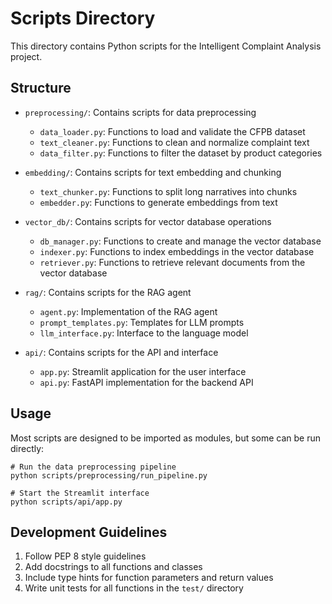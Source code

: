 # Scripts Directory

This directory contains Python scripts for the Intelligent Complaint Analysis project.

## Structure

- `preprocessing/`: Contains scripts for data preprocessing
  - `data_loader.py`: Functions to load and validate the CFPB dataset
  - `text_cleaner.py`: Functions to clean and normalize complaint text
  - `data_filter.py`: Functions to filter the dataset by product categories
  
- `embedding/`: Contains scripts for text embedding and chunking
  - `text_chunker.py`: Functions to split long narratives into chunks
  - `embedder.py`: Functions to generate embeddings from text
  
- `vector_db/`: Contains scripts for vector database operations
  - `db_manager.py`: Functions to create and manage the vector database
  - `indexer.py`: Functions to index embeddings in the vector database
  - `retriever.py`: Functions to retrieve relevant documents from the vector database
  
- `rag/`: Contains scripts for the RAG agent
  - `agent.py`: Implementation of the RAG agent
  - `prompt_templates.py`: Templates for LLM prompts
  - `llm_interface.py`: Interface to the language model
  
- `api/`: Contains scripts for the API and interface
  - `app.py`: Streamlit application for the user interface
  - `api.py`: FastAPI implementation for the backend API

## Usage

Most scripts are designed to be imported as modules, but some can be run directly:

```
# Run the data preprocessing pipeline
python scripts/preprocessing/run_pipeline.py

# Start the Streamlit interface
python scripts/api/app.py
```

## Development Guidelines

1. Follow PEP 8 style guidelines
2. Add docstrings to all functions and classes
3. Include type hints for function parameters and return values
4. Write unit tests for all functions in the `test/` directory 